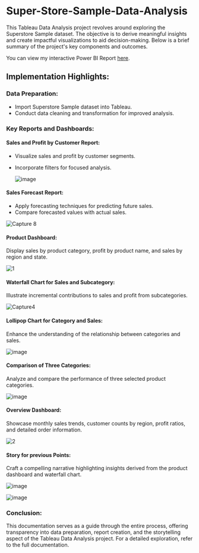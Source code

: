 # Super-Store-Sample-Data-Analysis
This Tableau Data Analysis project revolves around exploring the Superstore Sample dataset. The objective is to derive meaningful insights and create impactful visualizations to aid decision-making. Below is a brief summary of the project's key components and outcomes.

You can view my interactive Power BI Report [here](https://public.tableau.com/app/profile/noura.algohary/viz/SuperStoreSampleProject/ProductDashboard).

## Implementation Highlights:
### Data Preparation:
- Import Superstore Sample dataset into Tableau.
- Conduct data cleaning and transformation for improved analysis.
### Key Reports and Dashboards:
#### Sales and Profit by Customer Report:
- Visualize sales and profit by customer segments.
- Incorporate filters for focused analysis.

  ![image](https://github.com/NouraAlgohary/Super-Store-Sample-Data-Analysis/assets/103903785/72e55f3b-7087-4435-9095-d89075262098)


#### Sales Forecast Report:
- Apply forecasting techniques for predicting future sales.
- Compare forecasted values with actual sales.
  
![Capture 8](https://github.com/NouraAlgohary/Super-Store-Sample-Data-Analysis/assets/103903785/787e0179-33ea-486c-8ea1-42fbe8d49345)


#### Product Dashboard:
Display sales by product category, profit by product name, and sales by region and state.

![1](https://github.com/NouraAlgohary/Super-Store-Sample-Data-Analysis/assets/103903785/e502ee19-747d-455b-9828-7a8b5edf7491)

#### Waterfall Chart for Sales and Subcategory:
Illustrate incremental contributions to sales and profit from subcategories.

![Capture4](https://github.com/NouraAlgohary/Super-Store-Sample-Data-Analysis/assets/103903785/d1c2bbcb-5ea1-42c8-af61-dc159ebec8ed)


#### Lollipop Chart for Category and Sales:
Enhance the understanding of the relationship between categories and sales.

![image](https://github.com/NouraAlgohary/Super-Store-Sample-Data-Analysis/assets/103903785/a4132ecb-dcc7-4242-9bab-dfb3bb9e5896)


#### Comparison of Three Categories:
Analyze and compare the performance of three selected product categories.

![image](https://github.com/NouraAlgohary/Super-Store-Sample-Data-Analysis/assets/103903785/98e217ca-4f86-455f-aa5d-6fdf80614bb0)


#### Overview Dashboard:
Showcase monthly sales trends, customer counts by region, profit ratios, and detailed order information.

![2](https://github.com/NouraAlgohary/Super-Store-Sample-Data-Analysis/assets/103903785/b0c31775-f4b0-4c1a-86a2-603d0e1c7557)

#### Story for previous Points:
Craft a compelling narrative highlighting insights derived from the product dashboard and waterfall chart.

![image](https://github.com/NouraAlgohary/Super-Store-Sample-Data-Analysis/assets/103903785/6c4a7777-3b38-4d91-bfd5-b9cfe435631d)

![image](https://github.com/NouraAlgohary/Super-Store-Sample-Data-Analysis/assets/103903785/83b10f58-163b-4752-99a1-a8021c01259d)


### Conclusion:
This documentation serves as a guide through the entire process, offering transparency into data preparation, report creation, and the storytelling aspect of the Tableau Data Analysis project. For a detailed exploration, refer to the full documentation.
